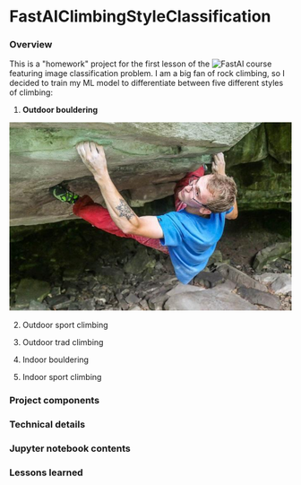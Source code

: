 # FastAIClimbingStyleClassification
### Overview
This is a "homework" project for the first lesson of the ![FastAI](https://course19.fast.ai/) course featuring image classification problem. I am a big fan of rock climbing, so I decided to train my ML model to differentiate between five different styles of climbing:
1) __Outdoor bouldering__

![Outdoor bouldering](./input/train/outdoor_bouldering/outdoor_bouldering_32.jpg)

2) Outdoor sport climbing


3) Outdoor trad climbing


4) Indoor bouldering


5) Indoor sport climbing



### Project components

### Technical details

### Jupyter notebook contents

### Lessons learned